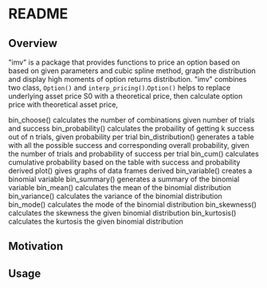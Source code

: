 # README
## Overview
"imv" is a package that provides functions to price an option based on based on given parameters and cubic spline method, graph the distribution and display high moments of option returns distribution. "imv" combines two class, `Option()` and `interp_pricing()`.`Option()` helps to replace underlying asset price S0 with a theoretical price, then calculate option price with theoretical asset price, 

bin_choose() calculates the number of combinations given number of trials and success
bin_probability() calculates the probaility of getting k success out of n trials, given probability per trial
bin_distribution() generates a table with all the possible success and corresponding overall probability, given the number of trials and probability of success per trial
bin_cum() calculates cumulative probability based on the table with success and probability derived
plot() gives graphs of data frames derived
bin_variable() creates a binomial variable
bin_summary() generates a summary of the binomial variable
bin_mean() calculates the mean of the binomial distribution
bin_variance() calculates the variance of the binomial distribution
bin_mode() calculates the mode of the binomial distribution
bin_skewness() calculates the skewness the given binomial distribution
bin_kurtosis() calculates the kurtosis the given binomial distribution
## Motivation
## Usage
